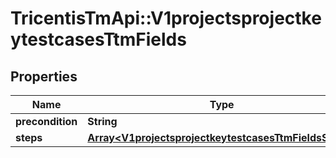 # TricentisTmApi::V1projectsprojectkeytestcasesTtmFields

## Properties
Name | Type | Description | Notes
------------ | ------------- | ------------- | -------------
**precondition** | **String** |  | [optional] 
**steps** | [**Array&lt;V1projectsprojectkeytestcasesTtmFieldsSteps&gt;**](V1projectsprojectkeytestcasesTtmFieldsSteps.md) |  | [optional] 

